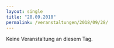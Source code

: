 ```yaml
---
layout: single
title: "28.09.2018"
permalink: /veranstaltungen/2018/09/28/
---
```


Keine Veranstaltung an diesem Tag.
